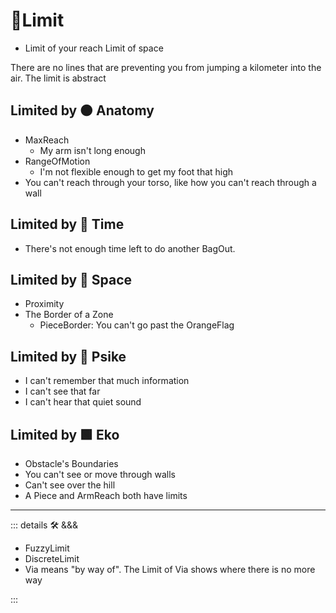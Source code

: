 # 🔻<via>Limit</via>

- Limit of your reach
Limit of space

There are no lines that are preventing you from jumping a kilometer into the air. The limit is abstract

## Limited by 🟠 Anatomy

- MaxReach
    - My arm isn't long enough
- RangeOfMotion
    - I'm not flexible enough to get my foot that high
- You can't reach through your torso, like how you can't reach through a wall

## Limited by 🔻 Time

- There's not enough time left to do another BagOut.

## Limited by 🔻 Space

- Proximity
- The Border of a Zone
    - PieceBorder: You can't go past the OrangeFlag

## Limited by 💜 Psike

- I can't remember that much information
- I can't see that far
- I can't hear that quiet sound

## Limited by  🟩 Eko

- Obstacle's Boundaries
- You can't see or move through walls
- Can't see over the hill
- A Piece and ArmReach both have limits

---

<!-- =================================================== -->
<!-- =================================================== -->
<!-- =================================================== -->
<!-- =================================================== -->
<!-- =================================================== -->
::: details 🛠 <dev>&&&</dev>

- FuzzyLimit
- DiscreteLimit
- Via means "by way of". The Limit of Via shows where there is no more way

:::
